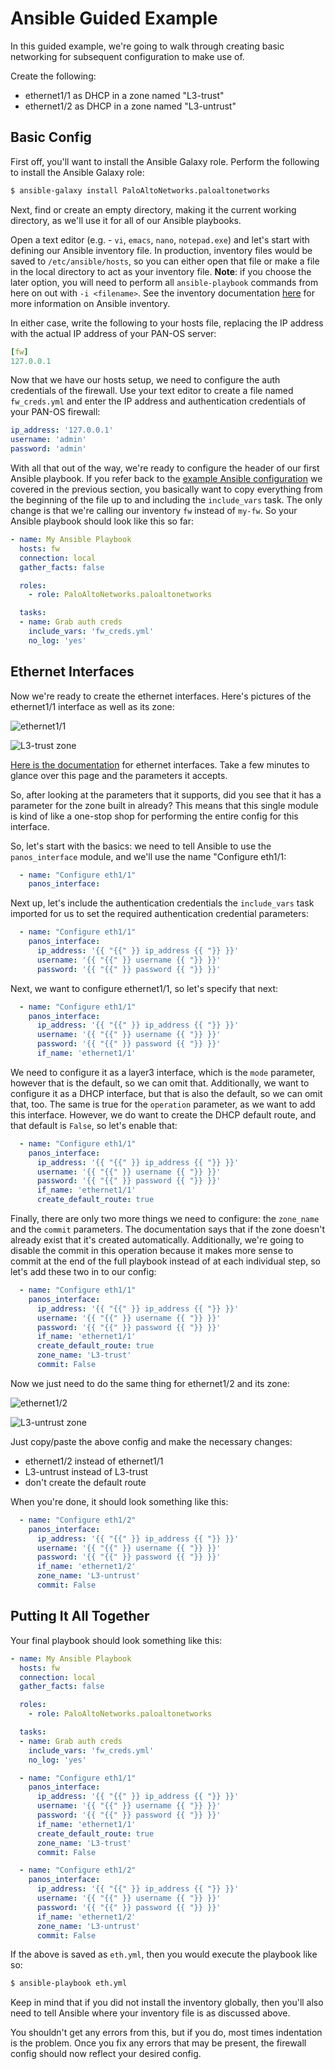 # Ansible Guided Example

In this guided example, we're going to walk through creating basic networking
for subsequent configuration to make use of.

Create the following:

* ethernet1/1 as DHCP in a zone named "L3-trust"
* ethernet1/2 as DHCP in a zone named "L3-untrust"


## Basic Config

First off, you'll want to install the Ansible Galaxy role.  Perform the
following to install the Ansible Galaxy role:

```bash
$ ansible-galaxy install PaloAltoNetworks.paloaltonetworks
```

Next, find or create an empty directory, making it the current working
directory, as we'll use it for all of our Ansible playbooks.

Open a text editor (e.g. - `vi`, `emacs`, `nano`, `notepad.exe`) and let's
start with defining our Ansible inventory file.  In production, inventory files
would be saved to `/etc/ansible/hosts`, so you can either open that file or
make a file in the local directory to act as your inventory file.  **Note**:
if you choose the later option, you will need to perform all `ansible-playbook`
commands from here on out with `-i <filename>`.  See the inventory documentation
[here](https://docs.ansible.com/ansible/latest/user_guide/intro_inventory.html)
for more information on Ansible inventory.

In either case, write the following to your hosts file, replacing the IP
address with the actual IP address of your PAN-OS server:

```yml
[fw]
127.0.0.1
```

Now that we have our hosts setup, we need to configure the auth credentials
of the firewall.  Use your text editor to create a file named `fw_creds.yml`
and enter the IP address and authentication credentials of your PAN-OS
firewall:

```yml
ip_address: '127.0.0.1'
username: 'admin'
password: 'admin'
```

With all that out of the way, we're ready to configure the header of our first
Ansible playbook.  If you refer back to the [example Ansible
configuration](https://paloaltonetworks.github.io/terraform-ansible-intro/docs/ansible-basics.html#example-ansible-configuration)
we covered in the previous section, you basically want to copy everything
from the beginning of the file up to and including the `include_vars`
task.  The only change is that we're calling our inventory `fw` instead of
`my-fw`.  So your Ansible playbook should look like this so far:

```yml
- name: My Ansible Playbook
  hosts: fw
  connection: local
  gather_facts: false

  roles:
    - role: PaloAltoNetworks.paloaltonetworks

  tasks:
  - name: Grab auth creds
    include_vars: 'fw_creds.yml'
    no_log: 'yes'
```

## Ethernet Interfaces

Now we're ready to create the ethernet interfaces.  Here's pictures of the
ethernet1/1 interface as well as its zone:

![ethernet1/1](../pics/eth1.png)

![L3-trust zone](../pics/l3-trust.png)

[Here is the
documentation](http://panwansible.readthedocs.io/en/latest/modules/panos_interface_module.html)
for ethernet interfaces.  Take a few minutes to glance over this page and the
parameters it accepts.

So, after looking at the parameters that it supports, did you see that it has
a parameter for the zone built in already?  This means that this single module
is kind of like a one-stop shop for performing the entire config for this
interface.

So, let's start with the basics:  we need to tell Ansible to use
the `panos_interface` module, and we'll use the name "Configure eth1/1:

```yml
  - name: "Configure eth1/1"
    panos_interface:
```

Next up, let's include the authentication credentials the `include_vars` task
imported for us to set the required authentication credential parameters:

```yml
  - name: "Configure eth1/1"
    panos_interface:
      ip_address: '{{ "{{" }} ip_address {{ "}} }}'
      username: '{{ "{{" }} username {{ "}} }}'
      password: '{{ "{{" }} password {{ "}} }}'
```

Next, we want to configure ethernet1/1, so let's specify that next:

```yml
  - name: "Configure eth1/1"
    panos_interface:
      ip_address: '{{ "{{" }} ip_address {{ "}} }}'
      username: '{{ "{{" }} username {{ "}} }}'
      password: '{{ "{{" }} password {{ "}} }}'
      if_name: 'ethernet1/1'
```

We need to configure it as a layer3 interface, which is the `mode` parameter,
however that is the default, so we can omit that.  Additionally, we want to
configure it as a DHCP interface, but that is also the default, so we can omit
that, too.  The same is true for the `operation` parameter, as we want to add
this interface.  However, we do want to create the DHCP default route, and that
default is `False`, so let's enable that:

```yml
  - name: "Configure eth1/1"
    panos_interface:
      ip_address: '{{ "{{" }} ip_address {{ "}} }}'
      username: '{{ "{{" }} username {{ "}} }}'
      password: '{{ "{{" }} password {{ "}} }}'
      if_name: 'ethernet1/1'
      create_default_route: true
```

Finally, there are only two more things we need to configure:  the
`zone_name` and the `commit` parameters.  The documentation says that if the
zone doesn't already exist that it's created automatically.  Additionally,
we're going to disable the commit in this operation because it makes more sense
to commit at the end of the full playbook instead of at each individual step,
so let's add these two in to our config:

```yml
  - name: "Configure eth1/1"
    panos_interface:
      ip_address: '{{ "{{" }} ip_address {{ "}} }}'
      username: '{{ "{{" }} username {{ "}} }}'
      password: '{{ "{{" }} password {{ "}} }}'
      if_name: 'ethernet1/1'
      create_default_route: true
      zone_name: 'L3-trust'
      commit: False
```

Now we just need to do the same thing for ethernet1/2 and its zone:

![ethernet1/2](../pics/eth2.png)

![L3-untrust zone](../pics/l3-untrust.png)

Just copy/paste the above config and make the necessary changes:

* ethernet1/2 instead of ethernet1/1
* L3-untrust instead of L3-trust
* don't create the default route

When you're done, it should look something like this:

```yml
  - name: "Configure eth1/2"
    panos_interface:
      ip_address: '{{ "{{" }} ip_address {{ "}} }}'
      username: '{{ "{{" }} username {{ "}} }}'
      password: '{{ "{{" }} password {{ "}} }}'
      if_name: 'ethernet1/2'
      zone_name: 'L3-untrust'
      commit: False
```

## Putting It All Together

Your final playbook should look something like this:

```yml
- name: My Ansible Playbook
  hosts: fw
  connection: local
  gather_facts: false

  roles:
    - role: PaloAltoNetworks.paloaltonetworks

  tasks:
  - name: Grab auth creds
    include_vars: 'fw_creds.yml'
    no_log: 'yes'

  - name: "Configure eth1/1"
    panos_interface:
      ip_address: '{{ "{{" }} ip_address {{ "}} }}'
      username: '{{ "{{" }} username {{ "}} }}'
      password: '{{ "{{" }} password {{ "}} }}'
      if_name: 'ethernet1/1'
      create_default_route: true
      zone_name: 'L3-trust'
      commit: False

  - name: "Configure eth1/2"
    panos_interface:
      ip_address: '{{ "{{" }} ip_address {{ "}} }}'
      username: '{{ "{{" }} username {{ "}} }}'
      password: '{{ "{{" }} password {{ "}} }}'
      if_name: 'ethernet1/2'
      zone_name: 'L3-untrust'
      commit: False
```

If the above is saved as `eth.yml`, then you would execute the playbook like
so:

```bash
$ ansible-playbook eth.yml
```

Keep in mind that if you did not install the inventory globally, then you'll
also need to tell Ansible where your inventory file is as discussed above.

You shouldn't get any errors from this, but if you do, most times indentation
is the problem.  Once you fix any errors that may be present, the firewall
config should now reflect your desired config.
